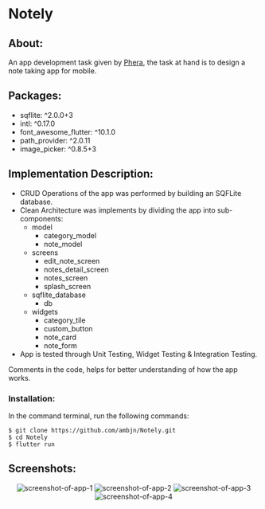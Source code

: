 # Notely

## About:

An app development task given by <a href="https://phera.in" target="_blank">Phera</a>, the task at hand is to design a note taking app for mobile.

## Packages:

<ul>
<li> sqflite: ^2.0.0+3 </li>
<li> intl: ^0.17.0 </li>
<li> font_awesome_flutter: ^10.1.0 </li>
<li> path_provider: ^2.0.11 </li>
<li> image_picker: ^0.8.5+3 </li>
</ul>

## Implementation Description:

<ul>
<li> CRUD Operations of the app was performed by building an SQFLite database. </li>
<li> Clean Architecture was implements by dividing the app into sub-components:
<ul>

<li> model <ul>
<li> category_model </li>
<li> note_model </li>
</ul>
</li>

<li> screens <ul>
<li> edit_note_screen </li>
<li> notes_detail_screen </li>
<li> notes_screen </li>
<li> splash_screen </li>
</ul>
</li>

<li> sqflite_database <ul>
<li> db </li>
</ul>
</li>

<li> widgets <ul>
<li> category_tile </li>
<li> custom_button </li>
<li> note_card </li>
<li> note_form </li>
</ul>
</li>

</ul> 
</li>
<li> App is tested through Unit Testing, Widget Testing & Integration Testing. </li>
</ul>
Comments in the code, helps for better understanding of how the app works.

### Installation:

In the command terminal, run the following commands:

    $ git clone https://github.com/ambjn/Notely.git
    $ cd Notely
    $ flutter run

## Screenshots:

<center> 
<img src = 'https://github.com/ambjn/Notely/blob/master/screenshots/1.png' alt='screenshot-of-app-1'>
<img src = 'https://github.com/ambjn/Notely/blob/master/screenshots/2.png' alt='screenshot-of-app-2'> 
<img src = 'https://github.com/ambjn/Notely/blob/master/screenshots/3.png' alt='screenshot-of-app-3'> 
<img src = 'https://github.com/ambjn/Notely/blob/master/screenshots/4.png' alt='screenshot-of-app-4'>

</center>
